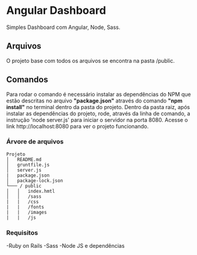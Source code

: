 # Angular Dashboard

Simples Dashboard com Angular, Node, Sass.

## Arquivos

O projeto base com todos os arquivos se encontra na pasta /public. 

## Comandos

Para rodar o comando é necessário instalar as dependências do NPM que estão descritas no arquivo **"package.json"** através do comando **"npm install"** no terminal dentro da pasta do projeto. Dentro da pasta raiz, após instalar as dependências do projeto, rode, através da linha de comando, a instrução 'node server.js' para iniciar o servidor na porta 8080. Acesse o link http://localhost:8080 para ver o projeto funcionando.

### Árvore de arquivos
```
Projeto
│   README.md
│   gruntfile.js
│   server.js   
|	package.json
│	package-lock.json
└─── / public
│   │   index.hmtl
│   │   /sass
|	|	/css
|	|	/fonts
|	|	/images
|	|	/js
```

### Requisitos

-Ruby on Rails
-Sass
-Node JS e dependências